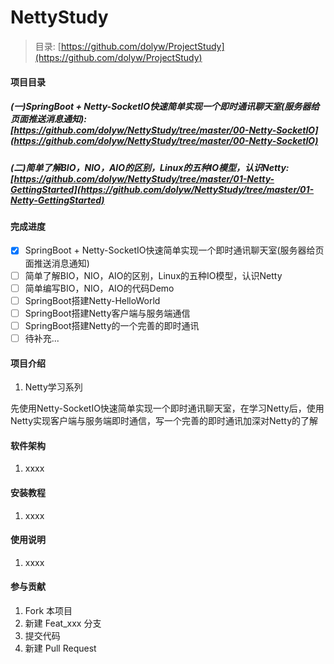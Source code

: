 # NettyStudy

> 目录: [https://github.com/dolyw/ProjectStudy](https://github.com/dolyw/ProjectStudy)

#### 项目目录

##### (一)SpringBoot + Netty-SocketIO快速简单实现一个即时通讯聊天室(服务器给页面推送消息通知): [https://github.com/dolyw/NettyStudy/tree/master/00-Netty-SocketIO](https://github.com/dolyw/NettyStudy/tree/master/00-Netty-SocketIO)

##### (二)简单了解BIO，NIO，AIO的区别，Linux的五种IO模型，认识Netty: [https://github.com/dolyw/NettyStudy/tree/master/01-Netty-GettingStarted](https://github.com/dolyw/NettyStudy/tree/master/01-Netty-GettingStarted)

#### 完成进度

- [x] SpringBoot + Netty-SocketIO快速简单实现一个即时通讯聊天室(服务器给页面推送消息通知)
- [ ] 简单了解BIO，NIO，AIO的区别，Linux的五种IO模型，认识Netty
- [ ] 简单编写BIO，NIO，AIO的代码Demo
- [ ] SpringBoot搭建Netty-HelloWorld
- [ ] SpringBoot搭建Netty客户端与服务端通信
- [ ] SpringBoot搭建Netty的一个完善的即时通讯
- [ ] 待补充...

#### 项目介绍

1. Netty学习系列

先使用Netty-SocketIO快速简单实现一个即时通讯聊天室，在学习Netty后，使用Netty实现客户端与服务端即时通信，写一个完善的即时通讯加深对Netty的了解

#### 软件架构

1. xxxx

#### 安装教程

1. xxxx

#### 使用说明

1. xxxx

#### 参与贡献

1. Fork 本项目
2. 新建 Feat_xxx 分支
3. 提交代码
4. 新建 Pull Request